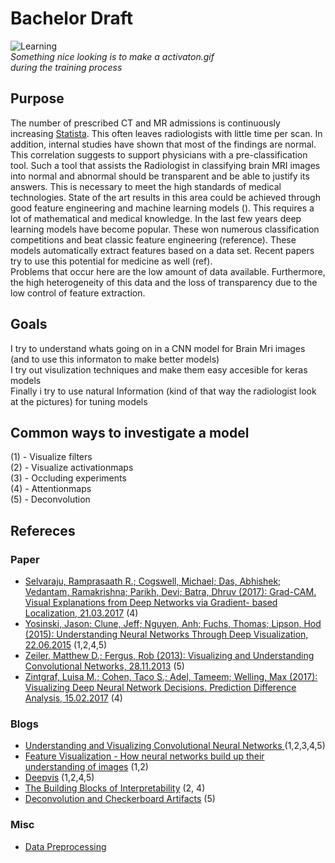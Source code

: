 # Bachelor Draft

![Learning](https://github.com/JakobDexl/Bachelor/blob/master/Test_visulizations/stack2.gif) <br />
*Something nice looking is to make a activaton.gif <br />
during the training process*

## Purpose
The number of prescribed CT and MR admissions is continuously increasing [Statista](https://github.com/JakobDexl/Bachelor/blob/master/Test_visulizations/statistic_id172719_ct-und-mrt---untersuchungszahlen.png). This often leaves radiologists with little time per scan. In addition, internal studies have shown that most of the findings are normal. This correlation suggests to support physicians with a pre-classification tool. 
Such a tool that assists the Radiologist in classifying brain MRI images into normal and abnormal should be transparent and be able to justify its answers. This is necessary to meet the high standards of medical technologies.
State of the art results in this area could be achieved through good feature engineering and machine learning models ().
This requires a lot of mathematical and medical knowledge. In the last few years deep learning models have become popular. These won numerous classification competitions and beat classic feature engineering (reference). These models automatically extract features based on a data set. Recent papers try to use this potential for medicine as well (ref).  
Problems that occur here are the low amount of data available. Furthermore, the high heterogeneity of this data and the loss of transparency due to the low control of feature extraction.

## Goals

I try to understand whats going on in a CNN model for Brain Mri images (and to use this informaton to make better models) <br />
I try out visulization techniques and make them easy accesible for keras models <br />
Finally i try to use natural Information (kind of that way the radiologist look at the pictures) for tuning models <br />

## Common ways to investigate a model

(1) - Visualize filters <br />
(2) - Visualize activationmaps <br />
(3) - Occluding experiments <br />
(4) - Attentionmaps <br />
(5) - Deconvolution <br />

## Refereces
### Paper

- [Selvaraju, Ramprasaath R.; Cogswell, Michael; Das, Abhishek; Vedantam, Ramakrishna; Parikh,
Devi; Batra, Dhruv (2017): Grad-CAM. Visual Explanations from Deep Networks via Gradient-
based Localization, 21.03.2017](http://arxiv.org/pdf/1610.02391) (4) <br />
- [Yosinski, Jason; Clune, Jeff; Nguyen, Anh; Fuchs, Thomas; Lipson, Hod (2015): Understanding
Neural Networks Through Deep Visualization, 22.06.2015](http://arxiv.org/pdf/1506.06579) (1,2,4,5) <br />
- [Zeiler, Matthew D.; Fergus, Rob (2013): Visualizing and Understanding Convolutional
Networks, 28.11.2013](http://arxiv.org/pdf/1311.2901) (5) <br />
- [Zintgraf, Luisa M.; Cohen, Taco S.; Adel, Tameem; Welling, Max (2017): Visualizing Deep
Neural Network Decisions. Prediction Difference Analysis, 15.02.2017](http://arxiv.org/pdf/1702.04595) (4) <br />

### Blogs

- [Understanding and Visualizing Convolutional Neural Networks ](http://cs231n.github.io/understanding-cnn/) (1,2,3,4,5) <br />
- [Feature Visualization - How neural networks build up their understanding of images](https://distill.pub/2017/feature-visualization/#enemy-of-feature-vis) (1,2) <br />
- [Deepvis](http://yosinski.com/deepvis) (1,2,4,5) <br />
- [The Building Blocks of Interpretability](https://distill.pub/2018/building-blocks/) (2, 4) <br />
- [Deconvolution and Checkerboard Artifacts](https://distill.pub/2016/deconv-checkerboard/) (5) <br />

### Misc

- [Data Preprocessing](http://cs231n.github.io/neural-networks-2/) <br />



